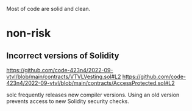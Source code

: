 Most of code are solid and clean.

# non-risk

##  Incorrect versions of Solidity
https://github.com/code-423n4/2022-09-vtvl/blob/main/contracts/VTVLVesting.sol#L2
https://github.com/code-423n4/2022-09-vtvl/blob/main/contracts/AccessProtected.sol#L2

solc frequently releases new compiler versions. Using an old version prevents access to new Solidity security checks. 
